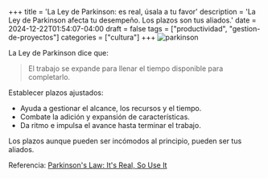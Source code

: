 +++
title = 'La Ley de Parkinson: es real, úsala a tu favor'
description = 'La Ley de Parkinson afecta tu desempeño. Los plazos son tus aliados.'
date = 2024-12-22T01:54:07-04:00
draft = false
tags = ["productividad", "gestion-de-proyectos"]
categories = ["cultura"]
+++
![parkinson](/img/parkinson.jpg)

La Ley de Parkinson dice que:
> El trabajo se expande para llenar el tiempo disponible para completarlo.

Establecer plazos ajustados:
- Ayuda a gestionar el alcance, los recursos y el tiempo.
- Combate la adición y expansión de características.
- Da ritmo e impulsa el avance hasta terminar el trabajo.

Los plazos aunque pueden ser incómodos al principio, pueden ser tus aliados.

Referencia: [Parkinson's Law: It's Real, So Use It](https://theengineeringmanager.substack.com/p/parkinsons-law-its-real-so-use-it)